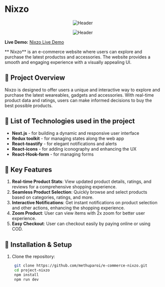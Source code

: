 # Nixzo

<div align="center">

![Header](https://lrbogqzvnkxhatqgtwtr.supabase.co/storage/v1/object/public/images/nixzo-01.png)

![Header](https://lrbogqzvnkxhatqgtwtr.supabase.co/storage/v1/object/public/images/nixzo-03.png)

</div>


**Live Demo:** [Nixzo Live Demo](https://www.nixzobd.com/)

** Nixzo** is an e-commerce website where users can explore and purchase the latest productss and accessories. The website provides a smooth and engaging experience with a visually appealing UI.


## 📝 Project Overview

Nixzo is designed to offer users a unique and interactive way to explore and purchase the latest weareables, gadgets and accessories. With real-time product data and ratings, users can make informed decisions to buy the best possible products.

## 🚀  List of Technologies used in the project

- **Next.js** - for building a dynamic and responsive user interface
- **Redux toolkit** - for managing states along the web app
- **React-toastify** - for elegant notifications and alerts
- **React-icons** - for adding iconography and enhancing the UX
- **React-Hook-form** - for managing forms
  

## 🌟 Key Features

1. **Real-time Product Stats**: View updated product details, ratings, and reviews for a comprehensive shopping experience.
2. **Seamless Product Selection**: Quickly browse and select products based on categories, ratings, and more.
3. **Interactive Notifications**: Get instant notifications on product selection and other actions, enhancing the shopping experience.
4. **Zoom Product**: User can view items with 2x zoom for better user experience.
5. **Easy Checkout**: User can checkout easily by paying online or using COD.





## 📂 Installation & Setup

1. Clone the repository:
   ```bash
    git clone https://github.com/methuparoi/e-commerce-nixzo.git
    cd project-nixzo
    npm install
    npm run dev
    ```
